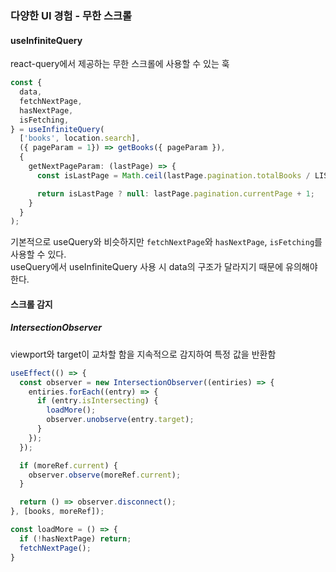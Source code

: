 ### 다양한 UI 경험 - 무한 스크롤
#### useInfiniteQuery
react-query에서 제공하는 무한 스크롤에 사용할 수 있는 훅  
```ts
const {
  data,
  fetchNextPage,
  hasNextPage,
  isFetching,
} = useInfiniteQuery(
  ['books', location.search],
  ({ pageParam = 1}) => getBooks({ pageParam }),
  {
    getNextPageParam: (lastPage) => {
      const isLastPage = Math.ceil(lastPage.pagination.totalBooks / LIST_NUM) === lastPage.pagination.currentPage;

      return isLastPage ? null: lastPage.pagination.currentPage + 1;
    }
  }
);
```
기본적으로 useQuery와 비슷하지만 `fetchNextPage`와 `hasNextPage`, `isFetching`를 사용할 수 있다.  
useQuery에서 useInfiniteQuery 사용 시 data의 구조가 달라지기 때문에 유의해야한다.  

#### 스크롤 감지
##### IntersectionObserver
viewport와 target이 교차할 함을 지속적으로 감지하여 특정 값을 반환함  

```ts
useEffect(() => {
  const observer = new IntersectionObserver((entiries) => {
    entiries.forEach((entry) => {
      if (entry.isIntersecting) {
        loadMore();
        observer.unobserve(entry.target);
      }
    });
  });

  if (moreRef.current) {
    observer.observe(moreRef.current);
  }

  return () => observer.disconnect();
}, [books, moreRef]);

const loadMore = () => {
  if (!hasNextPage) return;
  fetchNextPage();
}
```